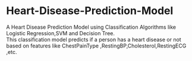 # Heart-Disease-Prediction-Model
A Heart Disease Prediction Model using Classification Algorithms like Logistic Regression,SVM and Decision Tree. 
<br>
This classification model predicts if a person has a heart disease or not based on features like ChestPainType	,RestingBP,Cholesterol,RestingECG ,etc.
